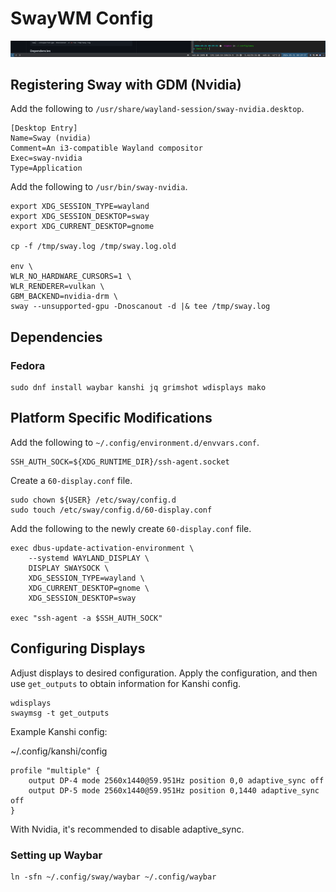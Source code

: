 # SwayWM Config

![alt text](.image/waybar.png)

## Registering Sway with GDM (Nvidia)

Add the following to `/usr/share/wayland-session/sway-nvidia.desktop`.

```shell
[Desktop Entry]
Name=Sway (nvidia)
Comment=An i3-compatible Wayland compositor
Exec=sway-nvidia
Type=Application
```

Add the following to `/usr/bin/sway-nvidia`.

```shell
export XDG_SESSION_TYPE=wayland
export XDG_SESSION_DESKTOP=sway
export XDG_CURRENT_DESKTOP=gnome

cp -f /tmp/sway.log /tmp/sway.log.old

env \
WLR_NO_HARDWARE_CURSORS=1 \
WLR_RENDERER=vulkan \
GBM_BACKEND=nvidia-drm \
sway --unsupported-gpu -Dnoscanout -d |& tee /tmp/sway.log
```

## Dependencies

### Fedora

```shell
sudo dnf install waybar kanshi jq grimshot wdisplays mako
```

## Platform Specific Modifications

Add the following to `~/.config/environment.d/envvars.conf`.

```shell
SSH_AUTH_SOCK=${XDG_RUNTIME_DIR}/ssh-agent.socket
```

Create a `60-display.conf` file.

```shell
sudo chown ${USER} /etc/sway/config.d
sudo touch /etc/sway/config.d/60-display.conf
```

Add the following to the newly create `60-display.conf` file.

```shell
exec dbus-update-activation-environment \
    --systemd WAYLAND_DISPLAY \
    DISPLAY SWAYSOCK \
    XDG_SESSION_TYPE=wayland \
    XDG_CURRENT_DESKTOP=gnome \
    XDG_SESSION_DESKTOP=sway

exec "ssh-agent -a $SSH_AUTH_SOCK"
```

## Configuring Displays

Adjust displays to desired configuration. Apply the configuration, and then
use `get_outputs` to obtain information for Kanshi config.

```shell
wdisplays
swaymsg -t get_outputs
```

Example Kanshi config:

~/.config/kanshi/config

```shell
profile "multiple" {
    output DP-4 mode 2560x1440@59.951Hz position 0,0 adaptive_sync off
    output DP-5 mode 2560x1440@59.951Hz position 0,1440 adaptive_sync off
}
```

With Nvidia, it's recommended to disable adaptive_sync.

### Setting up Waybar

```
ln -sfn ~/.config/sway/waybar ~/.config/waybar
```
